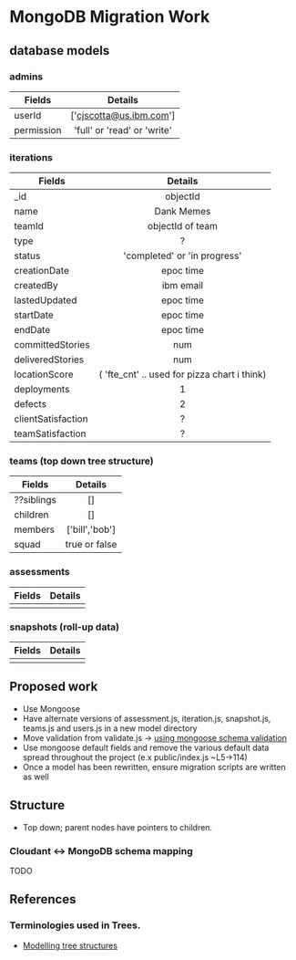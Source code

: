 # MongoDB Migration Work

## database models

### admins
| Fields        | Details           
| ------------- |:-------------:
| userId         | ['cjscotta@us.ibm.com']      
| permission     | 'full' or 'read' or 'write'

### iterations
| Fields        | Details           
| ------------- |:-------------:
|_id| objectId
|name| Dank Memes
|teamId| objectId of team
|type| ?
|status| 'completed' or 'in progress'
|creationDate|epoc time
|createdBy| ibm email
|lastedUpdated| epoc time
|startDate| epoc time
|endDate| epoc time
|committedStories| num
|deliveredStories| num
|locationScore| ( 'fte_cnt' .. used for pizza chart i think)
|deployments|1
|defects|2
|clientSatisfaction| ?
|teamSatisfaction| ?


### teams (top down tree structure)


| Fields        | Details           
| ------------- |:-------------:
| ??siblings      | []      
| children      | []
| members       | ['bill','bob']
| squad          | true or false


### assessments
| Fields        | Details           
| ------------- |:-------------:
|       |       
### snapshots (roll-up data)
| Fields        | Details           
| ------------- |:-------------:
|       |       
## Proposed work
* Use Mongoose
* Have alternate versions of assessment.js, iteration.js, snapshot.js, teams.js and users.js in a new model directory
* Move validation from validate.js -> [using mongoose schema validation]
* Use mongoose default fields and remove the various default data spread throughout the project (e.x public/index.js ~L5->114)
* Once a model has been rewritten, ensure migration scripts are written as well

## Structure
* Top down; parent nodes have pointers to children.


### Cloudant <-> MongoDB schema mapping
TODO


## References

### Terminologies used in Trees.


 * [Modelling tree structures]

[Modelling tree structures]: <https://docs.mongodb.com/manual/applications/data-models-tree-structures/>
[using mongoose schema validation]: <http://mongoosejs.com/docs/validation.html>




